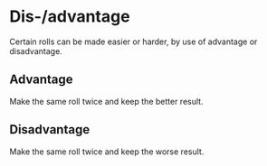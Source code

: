 # Dis-/advantage
Certain rolls can be made easier or harder, by use of advantage or disadvantage. 

## Advantage
Make the same roll twice and keep the better result. 

## Disadvantage
Make the same roll twice and keep the worse result. 